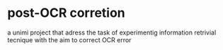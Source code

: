 # post-OCR corretion
 a unimi project that adress the task of experimentig information retrivial tecnique with the aim to correct OCR error
